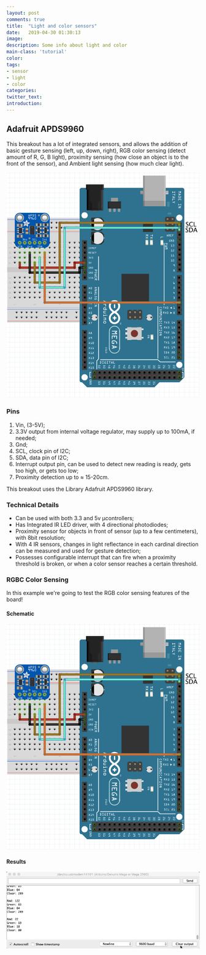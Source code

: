 ```yaml
---
layout: post
comments: true
title:  "Light and color sensors"
date:   2019-04-30 01:30:13
image: 
description: Some info about light and color
main-class: 'tutorial'
color:
tags:
- sensor
- light
- color
categories:
twitter_text:
introduction:
---
```


## Adafruit APDS9960

This breakout has a lot of integrated sensors, and allows the addition of basic gesture sensing (left, up, down, right), RGB color sensing (detect amount of R, G, B light), proximity sensing (how close an object is to the front of the sensor), and Ambient light sensing (how much clear light).

![](/assets/img/posts/apds99603_1.png)

### Pins
1. Vin, (3-5V);
2. 3.3V output from internal voltage regulator, may supply up to 100mA, if needed;
3. Gnd;
4. SCL, clock pin of I2C;
5. SDA, data pin of I2C;
6. Interrupt output pin, can be used to detect new reading is ready, gets too high, or gets too low;
7. Proximity detection up to ≈ 15-20cm.

This breakout uses the Library Adafruit APDS9960 library.

### Technical Details
* Can be used with both 3.3 and 5v µcontrollers;
* Has Integrated IR LED driver, with 4 directional photodiodes;
* Proximity sensor for objects in front of sensor (up to a few centimeters), with 8bit resolution;
* With 4 IR sensors, changes in light reflectance in each cardinal direction can be measured and used for gesture detection;
* Possesses configurable interrupt that can fire when a proximity threshold is broken, or when a color sensor reaches a certain threshold.


### RGBC Color Sensing
In this example we're going to test the RGB color sensing features of the board!

#### Schematic
![](/assets/img/posts/apds99603_1.png)

#### Results
![](/assets/img/posts/apds99603_2.gif)
